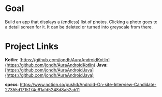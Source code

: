 # Goal

Build an app that displays a (endless) list of photos. Clicking a photo goes to a detail screen for it. It can be deleted or turned into greyscale from there. 

# Project Links

**Kotlin**: [https://github.com/jondh/AuraAndroidKotlin](https://github.com/jondh/AuraAndroidKotlin)
**Java**: [https://github.com/jondh/AuraAndroidJava](https://github.com/jondh/AuraAndroidJava)

**specs**: https://www.notion.so/pushd/Android-On-site-Interview-Candidate-27355d1715174c61afd5248d8a52ab11
